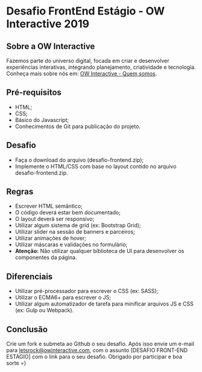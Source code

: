 # Desafio FrontEnd Estágio - OW Interactive 2019

## Sobre a OW Interactive

Fazemos parte do universo digital, focada em criar e desenvolver experiências interativas, integrando planejamento, criatividade e tecnologia. Conheça mais sobre nós em: [OW Interactive - Quem somos](http://www.owinteractive.com/quem-somos/).

## Pré-requisitos

- HTML;
- CSS;
- Básico do Javascript;
- Conhecimentos de Git para publicação do projeto.

## Desafio

- Faça o download do arquivo (desafio-frontend.zip);
- Implemente o HTML/CSS com base no layout contido no arquivo desafio-frontend.zip.

## Regras

- Escrever HTML semântico;
- O código deverá estar bem documentado;
- O layout deverá ser responsivo;
- Utilizar algum sistema de grid (ex: Bootstrap Grid);
- Utilizar slider na sessão de banners e parceiros;
- Utilizar animações de hover;
- Utilizar máscaras e validações no formulário;
- **Atenção:** Não utilizar qualquer biblioteca de UI para desenvolver os componentes da página.

## Diferenciais

- Utilizar pré-processador para escrever o CSS (ex: SASS);
- Utilizar o ECMA6+ para escrever o JS;
- Utilizar algum automatizador de tarefa para minificar arquivos JS e CSS (ex: Gulp ou Webpack).

## Conclusão

Crie um fork e submeta ao Github o seu desafio. Após isso envie um e-mail para letsrock@owinteractive.com, com o assunto [DESAFIO FRONT-END ESTÁGIO] com o link para o seu desafio. Obrigado por participar e boa sorte =)




